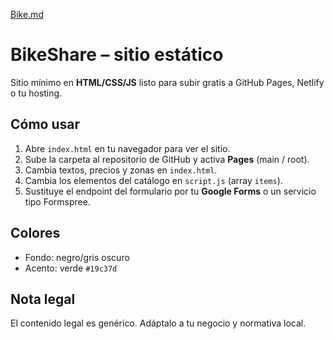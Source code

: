 [Bike.md](https://github.com/user-attachments/files/21965469/Bike.md)
# BikeShare – sitio estático
Sitio mínimo en **HTML/CSS/JS** listo para subir gratis a GitHub Pages, Netlify o tu hosting.

## Cómo usar
1. Abre `index.html` en tu navegador para ver el sitio.
2. Sube la carpeta al repositorio de GitHub y activa **Pages** (main / root).
3. Cambia textos, precios y zonas en `index.html`.
4. Cambia los elementos del catálogo en `script.js` (array `items`).
5. Sustituye el endpoint del formulario por tu **Google Forms** o un servicio tipo Formspree.

## Colores
- Fondo: negro/gris oscuro
- Acento: verde `#19c37d`

## Nota legal
El contenido legal es genérico. Adáptalo a tu negocio y normativa local.
